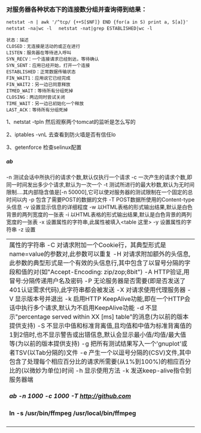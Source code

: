 ### 对服务器各种状态下的连接数分组并查询得到结果：
`netstat -n | awk '/^tcp/ {++S[$NF]} END {for(a in S) print a, S[a]}' `
`netstat -na|wc -l  `
`netstat -nat|grep ESTABLISHED|wc -l  `

```
状态：描述 
CLOSED：无连接是活动的或正在进行 
LISTEN：服务器在等待进入呼叫 
SYN_RECV：一个连接请求已经到达，等待确认 
SYN_SENT：应用已经开始，打开一个连接 
ESTABLISHED：正常数据传输状态 
FIN_WAIT1：应用说它已经完成 
FIN_WAIT2：另一边已同意释放 
ITMED_WAIT：等待所有分组死掉 
CLOSING：两边同时尝试关闭 
TIME_WAIT：另一边已初始化一个释放 
LAST_ACK：等待所有分组死掉
```

1、netstat -tpln
然后观察两个tomcat的监听是怎么写的

2、iptables -vnL
去查看到防火墙是否有信任lo

3、getenforce
检查selinux配置

##### ab 
-n 测试会话中所执行的请求个数,默认仅执行一个请求
-c 一次产生的请求个数,即同一时间发出多少个请求,默认为一次一个
-t 测试所进行的最大秒数,默认为无时间限制....其内部隐含值是[-n 50000],它可以使对服务器的测试限制在一个固定的总时间以内
-p 包含了需要POST的数据的文件
-T POST数据所使用的Content-type头信息
-v 设置显示信息的详细程度
-w 以HTML表格的形式输出结果,默认是白色背景的两列宽度的一张表
-i 以HTML表格的形式输出结果,默认是白色背景的两列宽度的一张表
-x 设置<table>属性的字符串,此属性被填入<table 这里>
-y 设置<tr>属性的字符串
-z 设置<td>属性的字符串
-C 对请求附加一个Cookie行，其典型形式是name=value的参数对,此参数可以重复
-H 对请求附加额外的头信息,此参数的典型形式是一个有效的头信息行,其中包含了以冒号分隔的字段和值的对(如"Accept-Encoding: zip/zop;8bit")
-A HTTP验证,用冒号:分隔传递用户名及密码
-P 无论服务器是否需要(即是否发送了401认证需求代码),此字符串都会被发送
-X 对请求使用代理服务器
-V 显示版本号并退出
-k 启用HTTP KeepAlive功能,即在一个HTTP会话中执行多个请求,默认为不启用KeepAlive功能
-d 不显示"percentage served within XX [ms] table"的消息(为以前的版本提供支持)
-S 不显示中值和标准背离值,且均值和中值为标准背离值的1到2倍时,也不显示警告或出错信息,默认会显示最小值/均值/最大值等(为以前的版本提供支持)
-g 把所有测试结果写入一个'gnuplot'或者TSV(以Tab分隔的)文件
-e 产生一个以逗号分隔的(CSV)文件,其中包含了处理每个相应百分比的请求所需要(从1%到100%)的相应百分比的(以微妙为单位)时间
-h 显示使用方法
-k 发送keep-alive指令到服务器端

##### ab -n 1000 -c 1000 -T http://github.com

#### ln -s /usr/bin/ffmpeg /usr/local/bin/ffmpeg